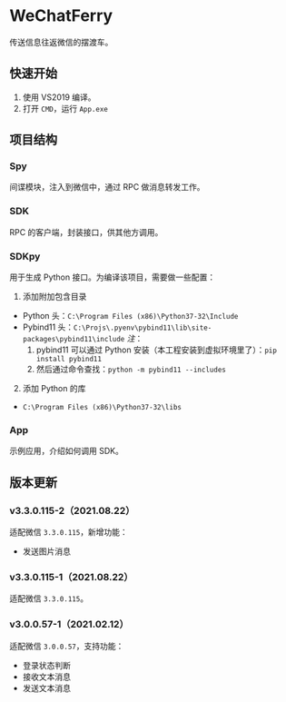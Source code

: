 # WeChatFerry
传送信息往返微信的摆渡车。

## 快速开始
1. 使用 VS2019 编译。
2. 打开 `CMD`，运行 `App.exe`

## 项目结构
### Spy
间谍模块，注入到微信中，通过 RPC 做消息转发工作。

### SDK
RPC 的客户端，封装接口，供其他方调用。

### SDKpy
用于生成 Python 接口。为编译该项目，需要做一些配置：
1. 添加附加包含目录
* Python 头：`C:\Program Files (x86)\Python37-32\Include`
* Pybind11 头：`C:\Projs\.pyenv\pybind11\lib\site-packages\pybind11\include`
*注*：
    1. pybind11 可以通过 Python 安装（本工程安装到虚拟环境里了）：`pip install pybind11`
    2. 然后通过命令查找：`python -m pybind11 --includes`

2. 添加 Python 的库
* `C:\Program Files (x86)\Python37-32\libs`

### App
示例应用，介绍如何调用 SDK。

## 版本更新
### v3.3.0.115-2（2021.08.22）
适配微信 `3.3.0.115`，新增功能：
* 发送图片消息

### v3.3.0.115-1（2021.08.22）
适配微信 `3.3.0.115`。

### v3.0.0.57-1（2021.02.12）
适配微信 `3.0.0.57`，支持功能：
* 登录状态判断
* 接收文本消息
* 发送文本消息
